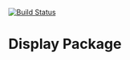 [![Build Status](https://travis-ci.org/fuelphp/display.png?branch=master)](https://travis-ci.org/fuelphp/display)

# Display Package